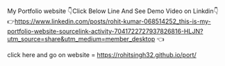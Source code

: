 My Portfolio website 👇Click Below Line And See Demo Video on Linkdin👇 👉https://www.linkedin.com/posts/rohit-kumar-068514252_this-is-my-portfolio-website-sourcelink-activity-7041722727937826816-HLJN?utm_source=share&utm_medium=member_desktop 👈

click here and go on website = https://rohitsingh32.github.io/port/
